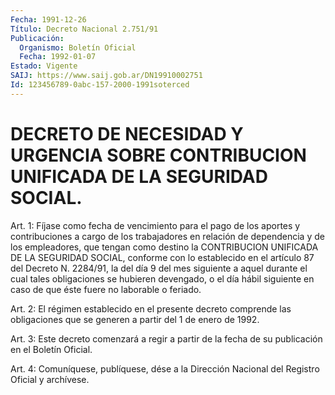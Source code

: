 ```yaml
---
Fecha: 1991-12-26
Título: Decreto Nacional 2.751/91
Publicación:
  Organismo: Boletín Oficial
  Fecha: 1992-01-07
Estado: Vigente
SAIJ: https://www.saij.gob.ar/DN19910002751
Id: 123456789-0abc-157-2000-1991soterced
---
```

# DECRETO DE NECESIDAD Y URGENCIA SOBRE CONTRIBUCION UNIFICADA DE LA SEGURIDAD SOCIAL.

<a id="1"></a>
Art.  1:  Fíjase como fecha de vencimiento para el pago de los aportes y contribuciones  a  cargo  de los trabajadores en relación de dependencia y de los empleadores,  que  tengan  como  destino la CONTRIBUCION  UNIFICADA  DE  LA  SEGURIDAD SOCIAL, conforme con  lo establecido en el artículo 87 del  Decreto N. 2284/91, la del día 9 del mes siguiente a aquel durante el  cual  tales  obligaciones  se hubieren  devengado,  o  el día hábil siguiente en caso de que éste fuere no laborable o feriado.

<a id="2"></a>
Art. 2: El régimen establecido en el presente decreto comprende las  obligaciones  que  se generen a partir del 1 de enero de 1992.

<a id="3"></a>
Art. 3: Este decreto comenzará a regir a partir de la fecha de su publicación en el Boletín Oficial.

<a id="4"></a>
Art.  4: Comuníquese, publíquese, dése a la Dirección Nacional del Registro Oficial y archívese.